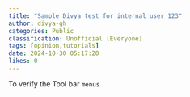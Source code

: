 ```yaml
---
title: "Sample Divya test for internal user 123"
author: divya-gh
categories: Public
classification: Unofficial (Everyone)
tags: [opinion,tutorials]
date: 2024-10-30 05:17:20 
likes: 0
---
```


To verify the Tool bar `menus`